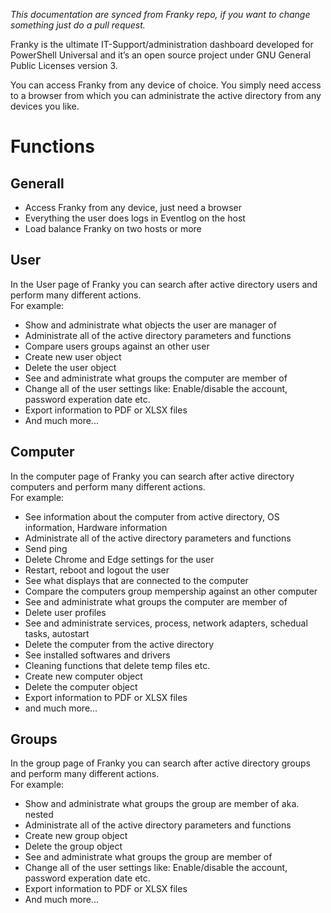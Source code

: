 ﻿_This documentation are synced from Franky repo, if you want to change something just do a pull request._  
  
Franky is the ultimate IT-Support/administration dashboard developed for PowerShell Universal and it’s an open source project under GNU General Public Licenses version 3.  
  
You can access Franky from any device of choice. You simply need access to a browser from which you can administrate the active directory from any devices you like.  
  
# Functions
## Generall
* Access Franky from any device, just need a browser
* Everything the user does logs in Eventlog on the host
* Load balance Franky on two hosts or more

## User

In the User page of Franky you can search after active directory users and perform many different actions.  
For example:  

* Show and administrate what objects the user are manager of
* Administrate all of the active directory parameters and functions
* Compare users groups against an other user
* Create new user object
* Delete the user object
* See and administrate what groups the computer are member of
* Change all of the user settings like: Enable/disable the account, password experation date etc.
* Export information to PDF or XLSX files
* And much more...

## Computer

In the computer page of Franky you can search after active directory computers and perform many different actions.  
For example:  

* See information about the computer from active directory, OS information, Hardware information
* Administrate all of the active directory parameters and functions
* Send ping
* Delete Chrome and Edge settings for the user
* Restart, reboot and logout the user
* See what displays that are connected to the computer
* Compare the computers group mempership against an other computer
* See and administrate what groups the computer are member of
* Delete user profiles
* See and administrate services, process, network adapters, schedual tasks, autostart
* Delete the computer from the active directory
* See installed softwares and drivers
* Cleaning functions that delete temp files etc.
* Create new computer object
* Delete the computer object
* Export information to PDF or XLSX files
* and much more...

## Groups

In the group page of Franky you can search after active directory groups and perform many different actions.  
For example:  

* Show and administrate what groups the group are member of aka. nested
* Administrate all of the active directory parameters and functions
* Create new group object
* Delete the group object
* See and administrate what groups the group are member of
* Change all of the user settings like: Enable/disable the account, password experation date etc.
* Export information to PDF or XLSX files
* And much more...